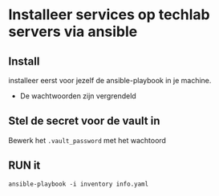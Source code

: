 # Installeer services op techlab servers via ansible

## Install
installeer eerst voor jezelf de ansible-playbook in je machine.
- De wachtwoorden zijn vergrendeld

## Stel de secret voor de vault in
Bewerk het ```.vault_password``` met het wachtoord
 
## RUN it
```ansible-playbook -i inventory info.yaml```
